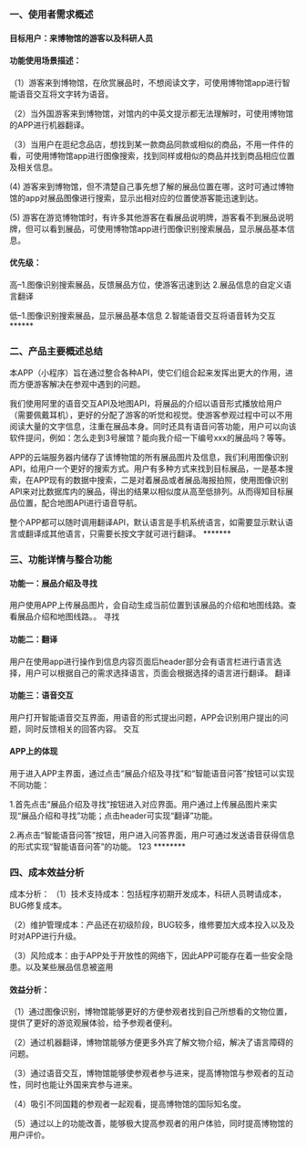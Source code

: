 ### 一、使用者需求概述
#### 目标用户：来博物馆的游客以及科研人员
#### 功能使用场景描述：
（1）游客来到博物馆，在欣赏展品时，不想阅读文字，可使用博物馆app进行智能语音交互将文字转为语音。

（2）当外国游客来到博物馆，对馆内的中英文提示都无法理解时，可使用博物馆的APP进行机器翻译。

（3）当用户在逛纪念品店，想找到某一款商品同款或相似的商品，不用一件件的看，可使用博物馆app进行图像搜索，找到同样或相似的商品并找到商品相应位置及相关信息。

(4) 游客来到博物馆，但不清楚自己事先想了解的展品位置在哪，这时可通过博物馆的app对展品图像进行搜索，显示出相对应的位置使游客能迅速到达。

(5) 游客在游览博物馆时，有许多其他游客在看展品说明牌，游客看不到展品说明牌，但可以看到展品，可使用博物馆app进行图像识别搜索展品，显示展品基本信息。

#### 优先级：
高–1.图像识别搜索展品，反馈展品方位，使游客迅速到达 2.展品信息的自定义语言翻译

低–1.图像识别搜索展品，显示展品基本信息 2.智能语音交互将语音转为交互 ******

### 二、产品主要概述总结
本APP（小程序）旨在通过整合各种API，使它们组合起来发挥出更大的作用，进而方便游客解决在参观中遇到的问题。

我们使用阿里的语音交互API及地图API，将展品的介绍以语音形式播放给用户（需要佩戴耳机），更好的分配了游客的听觉和视觉。使游客参观过程中可以不用阅读大量的文字信息，注重在展品本身。同时还具有语音问答功能，用户可以向该软件提问，例如：怎么走到3号展馆？能向我介绍一下编号xxx的展品吗？等等。

APP的云端服务器内储存了该博物馆的所有展品图片及信息，我们利用图像识别API，给用户一个更好的搜索方式。用户有多种方式来找到目标展品，一是基本搜索，在APP现有的数据中搜索，二是对着展品或者展品海报拍照，使用图像识别API来对比数据库内的展品，得出的结果以相似度从高至低排列。从而得知目标展品位置，配合地图API进行语音导航。

整个APP都可以随时调用翻译API，默认语言是手机系统语言，如需要显示默认语言或翻译成其他语言，只需要长按文字就可进行翻译。 *******

### 三、功能详情与整合功能
#### 功能一：展品介绍及寻找
用户使用APP上传展品图片，会自动生成当前位置到该展品的介绍和地图线路。查看展品介绍和地图线路。。 寻找

#### 功能二：翻译
用户在使用app进行操作到信息内容页面后header部分会有语言栏进行语言选择，用户可以根据自己的需求选择语言，页面会根据选择的语言进行翻译。 翻译

#### 功能三：语音交互
用户打开智能语音交互界面，用语音的形式提出问题，APP会识别用户提出的问题，同时反馈相关的回答内容。 交互

#### APP上的体现
用于进入APP主界面，通过点击“展品介绍及寻找”和“智能语音问答”按钮可以实现不同功能：

1.首先点击“展品介绍及寻找”按钮进入对应界面。用户通过上传展品图片来实现“展品介绍和寻找”功能；点击header可实现“翻译”功能。

2.再点击“智能语音问答”按钮，用户进入问答界面，用户可通过发送语音获得信息的形式实现“智能语音问答”的功能。 123 ********

### 四、成本效益分析
成本分析：
（1）技术支持成本：包括程序初期开发成本，科研人员聘请成本，BUG修复成本。

（2）维护管理成本：产品还在初级阶段，BUG较多，维修要加大成本投入以及及时对APP进行升级。

（3）风险成本：由于APP处于开放性的网络下，因此APP可能存在着一些安全隐患。以及某些展品信息被盗用

#### 效益分析：
（1）通过图像识别，博物馆能够更好的方便参观者找到自己所想看的文物位置，提供了更好的游览观展体验，给予参观者便利。

（2）通过机器翻译，博物馆能够方便更多外宾了解文物介绍，解决了语言障碍的问题。

（3）通过语音交互，博物馆能够使参观者参与进来，提高博物馆与参观者的互动性，同时也能让外国来宾参与进来。

（4）吸引不同国籍的参观者一起观看，提高博物馆的国际知名度。

（5）通过以上的功能改善，能够极大提高参观者的用户体验，同时提高博物馆的用户评价。

